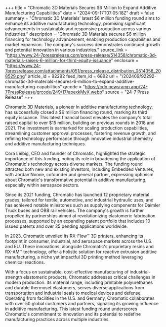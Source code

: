 +++
title = "Chromatic 3D Materials Secures $6 Million to Expand Additive Manufacturing Capabilities"
date = "2024-09-17T07:05:18Z"
draft = false
summary = "Chromatic 3D Materials' latest $6 million funding round aims to enhance its additive manufacturing technology, promising significant advancements in sustainable and responsive production across various industries."
description = "Chromatic 3D Materials secures $6 million financing for technology advancement, enabling production capabilities and market expansion. The company's success demonstrates continued growth and potential innovation in various industries."
source_link = "https://www.24-7pressrelease.com/press-release/514358/chromatic-3d-materials-raises-6-million-for-third-equity-issuance"
enclosure = "https://www.24-7pressrelease.com/attachments/051/press_release_distribution_0514358_208529.png"
article_id = 92292
feed_item_id = 6892
url = "/202409/92292-chromatic-3d-materials-secures-6-million-to-expand-additive-manufacturing-capabilities"
qrcode = "https://cdn.newsramp.app/24-7PressRelease/qrcode/249/17/apexkMyX.webp"
source = "24-7 Press Release"
+++

<p>Chromatic 3D Materials, a pioneer in additive manufacturing technology, has successfully closed a $6 million financing round, marking its third equity issuance. This latest financial boost elevates the company's total raised capital to over $15 million, building on previous rounds in 2018 and 2021. The investment is earmarked for scaling production capabilities, streamlining customer approval processes, fostering revenue growth, and refining technology performance through innovative industrial chemistry and additive manufacturing techniques.</p><p>Cora Leibig, CEO and founder of Chromatic, highlighted the strategic importance of this funding, noting its role in broadening the application of Chromatic's technology across diverse markets. The funding round attracted both new and existing investors, including Embedded Ventures, with Jordan Noone, cofounder and general partner, expressing optimism about Chromatic's transformative potential in additive manufacturing, especially within aerospace sectors.</p><p>Since its 2021 funding, Chromatic has launched 12 proprietary material grades, tailored for textile, automotive, and industrial hydraulic uses, and has achieved notable milestones such as supplying components for Daimler Truck buses and ÖBB rail vehicles. The company's growth is further propelled by partnerships aimed at revolutionizing elastomeric fabrication processes, supported by an expanding patent portfolio that includes 10 issued patents and over 25 pending applications worldwide.</p><p>In 2023, Chromatic unveiled its RX-Flow™ 3D printers, enhancing its footprint in consumer, industrial, and aerospace markets across the U.S. and EU. These innovations, alongside Chromatic's proprietary resins and RX-AM™ technology, offer a holistic solution for reactive extrusion additive manufacturing, a niche yet impactful 3D printing method leveraging chemical reactions.</p><p>With a focus on sustainable, cost-effective manufacturing of industrial-strength elastomeric products, Chromatic addresses critical challenges in modern production. Its material range, including printable polyurethanes and durable thermoset elastomers, serves diverse applications from transportation and industrial seals to medical devices and defense. Operating from facilities in the U.S. and Germany, Chromatic collaborates with over 50 global customers and partners, signaling its growing influence in additive manufacturing. This latest funding round underscores Chromatic's commitment to innovation and its potential to redefine manufacturing practices across multiple industries.</p>